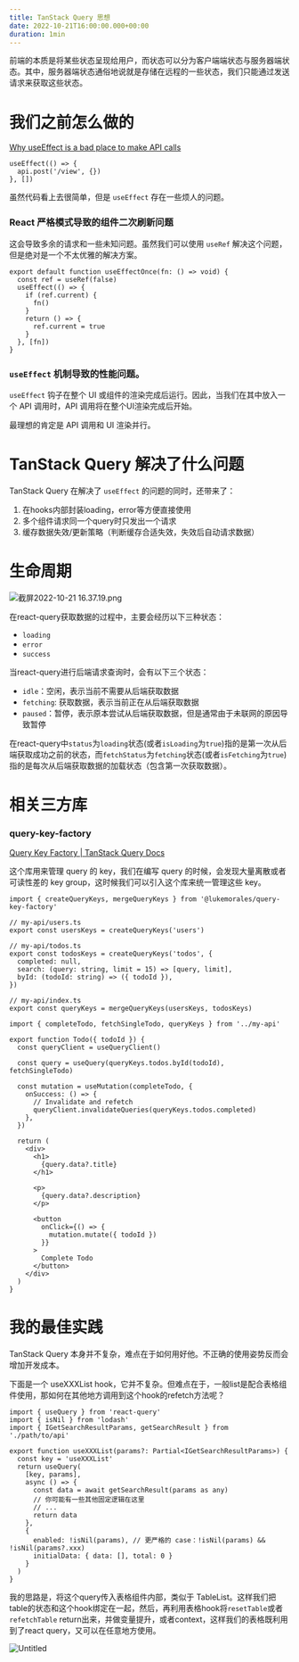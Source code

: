 ```yaml
---
title: TanStack Query 思想
date: 2022-10-21T16:00:00.000+00:00
duration: 1min
---
```


前端的本质是将某些状态呈现给用户，而状态可以分为客户端端状态与服务器端状态。其中，服务器端状态通俗地说就是存储在远程的一些状态，我们只能通过发送请求来获取这些状态。

# 我们之前怎么做的

[Why useEffect is a bad place to make API calls](https://articles.wesionary.team/why-useeffect-is-a-bad-place-to-make-api-calls-98a606735c1c)

```tsx
useEffect(() => {
  api.post('/view', {})
}, [])
```

虽然代码看上去很简单，但是 `useEffect` 存在一些烦人的问题。

### React 严格模式导致的组件二次刷新问题

这会导致多余的请求和一些未知问题。虽然我们可以使用 `useRef` 解决这个问题，但是绝对是一个不太优雅的解决方案。

```tsx
export default function useEffectOnce(fn: () => void) {
  const ref = useRef(false)
  useEffect(() => {
    if (ref.current) {
      fn()
    }
    return () => {
      ref.current = true
    }
  }, [fn])
}
```

### `useEffect` 机制导致的性能问题。

`useEffect` 钩子在整个 UI 或组件的渲染完成后运行。因此，当我们在其中放入一个 API 调用时，API 调用将在整个UI渲染完成后开始。

最理想的肯定是 API 调用和 UI 渲染并行。

# **TanStack Query** 解决了什么问题

TanStack Query 在解决了 `useEffect` 的问题的同时，还带来了：

1. 在hooks内部封装loading，error等方便直接使用
2. 多个组件请求同一个query时只发出一个请求
3. 缓存数据失效/更新策略（判断缓存合适失效，失效后自动请求数据）

# 生命周期

![截屏2022-10-21 16.37.19.png](/images/tanstack-query-workflow.png)

在react-query获取数据的过程中，主要会经历以下三种状态：

- `loading`
- `error`
- `success`

当react-query进行后端请求查询时，会有以下三个状态：

- `idle`：空闲，表示当前不需要从后端获取数据
- `fetching`: 获取数据，表示当前正在从后端获取数据
- `paused`：暂停，表示原本尝试从后端获取数据，但是通常由于未联网的原因导致暂停

在react-query中`status`为`loading`状态(或者`isLoading`为`true`)指的是第一次从后端获取成功之前的状态，而`fetchStatus`为`fetching`状态(或者`isFetching`为`true`)指的是每次从后端获取数据的加载状态（包含第一次获取数据）。

# 相关三方库

### query-key-factory

[Query Key Factory | TanStack Query Docs](https://tanstack.com/query/v4/docs/community/lukemorales-query-key-factory)

这个库用来管理 query 的 key，我们在编写 query 的时候，会发现大量离散或者可读性差的 key group，这时候我们可以引入这个库来统一管理这些 key。

```tsx
import { createQueryKeys, mergeQueryKeys } from '@lukemorales/query-key-factory'

// my-api/users.ts
export const usersKeys = createQueryKeys('users')

// my-api/todos.ts
export const todosKeys = createQueryKeys('todos', {
  completed: null,
  search: (query: string, limit = 15) => [query, limit],
  byId: (todoId: string) => ({ todoId }),
})

// my-api/index.ts
export const queryKeys = mergeQueryKeys(usersKeys, todosKeys)
```

```tsx
import { completeTodo, fetchSingleTodo, queryKeys } from '../my-api'

export function Todo({ todoId }) {
  const queryClient = useQueryClient()

  const query = useQuery(queryKeys.todos.byId(todoId), fetchSingleTodo)

  const mutation = useMutation(completeTodo, {
    onSuccess: () => {
      // Invalidate and refetch
      queryClient.invalidateQueries(queryKeys.todos.completed)
    },
  })

  return (
    <div>
      <h1>
        {query.data?.title}
      </h1>

      <p>
        {query.data?.description}
      </p>

      <button
        onClick={() => {
          mutation.mutate({ todoId })
        }}
      >
        Complete Todo
      </button>
    </div>
  )
}
```

# 我的最佳实践

TanStack Query 本身并不复杂，难点在于如何用好他。不正确的使用姿势反而会增加开发成本。

下面是一个 useXXXList hook，它并不复杂。但难点在于，一般list是配合表格组件使用，那如何在其他地方调用到这个hook的refetch方法呢？

```tsx
import { useQuery } from 'react-query'
import { isNil } from 'lodash'
import { IGetSearchResultParams, getSearchResult } from './path/to/api'

export function useXXXList(params?: Partial<IGetSearchResultParams>) {
  const key = 'useXXXList'
  return useQuery(
    [key, params],
    async () => {
      const data = await getSearchResult(params as any)
      // 你可能有一些其他固定逻辑在这里
      // ...
      return data
    },
    {
      enabled: !isNil(params), // 更严格的 case：!isNil(params) && !isNil(params?.xxx)
      initialData: { data: [], total: 0 }
    }
  )
}
```

我的思路是，将这个query传入表格组件内部，类似于 TableList。这样我们把table的状态和这个hook绑定在一起，然后，再利用表格hook将`resetTable`或者`refetchTable` return出来，并做变量提升，或者context，这样我们的表格既利用到了react query，又可以在任意地方使用。

![Untitled](/images/tanstack-query-page.png)
